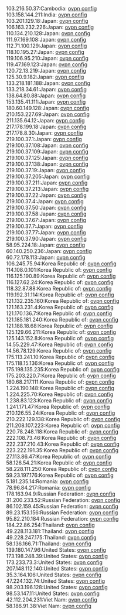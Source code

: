 103.216.50.37:Cambodia: [ovpn config](vpn/103_216_50_37.ovpn)  
103.158.144.211:India: [ovpn config](vpn/103_158_144_211.ovpn)  
103.201.129.18:Japan: [ovpn config](vpn/103_201_129_18.ovpn)  
106.163.232.226:Japan: [ovpn config](vpn/106_163_232_226.ovpn)  
110.134.210.128:Japan: [ovpn config](vpn/110_134_210_128.ovpn)  
111.97.169.108:Japan: [ovpn config](vpn/111_97_169_108.ovpn)  
112.71.100.129:Japan: [ovpn config](vpn/112_71_100_129.ovpn)  
118.10.195.27:Japan: [ovpn config](vpn/118_10_195_27.ovpn)  
119.106.95.210:Japan: [ovpn config](vpn/119_106_95_210.ovpn)  
119.47.169.123:Japan: [ovpn config](vpn/119_47_169_123.ovpn)  
120.72.13.219:Japan: [ovpn config](vpn/120_72_13_219.ovpn)  
125.30.9.182:Japan: [ovpn config](vpn/125_30_9_182.ovpn)  
133.218.181.188:Japan: [ovpn config](vpn/133_218_181_188.ovpn)  
133.218.34.61:Japan: [ovpn config](vpn/133_218_34_61.ovpn)  
138.64.80.88:Japan: [ovpn config](vpn/138_64_80_88.ovpn)  
153.135.41.111:Japan: [ovpn config](vpn/153_135_41_111.ovpn)  
180.60.149.128:Japan: [ovpn config](vpn/180_60_149_128.ovpn)  
210.153.227.69:Japan: [ovpn config](vpn/210_153_227_69.ovpn)  
211.135.64.12:Japan: [ovpn config](vpn/211_135_64_12.ovpn)  
217.178.199.18:Japan: [ovpn config](vpn/217_178_199_18.ovpn)  
217.178.8.30:Japan: [ovpn config](vpn/217_178_8_30.ovpn)  
219.100.37.1:Japan: [ovpn config](vpn/219_100_37_1.ovpn)  
219.100.37.108:Japan: [ovpn config](vpn/219_100_37_108.ovpn)  
219.100.37.109:Japan: [ovpn config](vpn/219_100_37_109.ovpn)  
219.100.37.125:Japan: [ovpn config](vpn/219_100_37_125.ovpn)  
219.100.37.138:Japan: [ovpn config](vpn/219_100_37_138.ovpn)  
219.100.37.19:Japan: [ovpn config](vpn/219_100_37_19.ovpn)  
219.100.37.205:Japan: [ovpn config](vpn/219_100_37_205.ovpn)  
219.100.37.211:Japan: [ovpn config](vpn/219_100_37_211.ovpn)  
219.100.37.213:Japan: [ovpn config](vpn/219_100_37_213.ovpn)  
219.100.37.22:Japan: [ovpn config](vpn/219_100_37_22.ovpn)  
219.100.37.4:Japan: [ovpn config](vpn/219_100_37_4.ovpn)  
219.100.37.50:Japan: [ovpn config](vpn/219_100_37_50.ovpn)  
219.100.37.58:Japan: [ovpn config](vpn/219_100_37_58.ovpn)  
219.100.37.67:Japan: [ovpn config](vpn/219_100_37_67.ovpn)  
219.100.37.7:Japan: [ovpn config](vpn/219_100_37_7.ovpn)  
219.100.37.77:Japan: [ovpn config](vpn/219_100_37_77.ovpn)  
219.100.37.90:Japan: [ovpn config](vpn/219_100_37_90.ovpn)  
58.95.224.18:Japan: [ovpn config](vpn/58_95_224_18.ovpn)  
60.140.250.236:Japan: [ovpn config](vpn/60_140_250_236.ovpn)  
60.72.178.113:Japan: [ovpn config](vpn/60_72_178_113.ovpn)  
106.245.75.94:Korea Republic of: [ovpn config](vpn/106_245_75_94.ovpn)  
114.108.0.101:Korea Republic of: [ovpn config](vpn/114_108_0_101.ovpn)  
116.125.190.89:Korea Republic of: [ovpn config](vpn/116_125_190_89.ovpn)  
116.127.62.24:Korea Republic of: [ovpn config](vpn/116_127_62_24.ovpn)  
118.32.87.88:Korea Republic of: [ovpn config](vpn/118_32_87_88.ovpn)  
119.192.31.114:Korea Republic of: [ovpn config](vpn/119_192_31_114.ovpn)  
121.132.235.160:Korea Republic of: [ovpn config](vpn/121_132_235_160.ovpn)  
121.163.231.4:Korea Republic of: [ovpn config](vpn/121_163_231_4.ovpn)  
121.170.136.7:Korea Republic of: [ovpn config](vpn/121_170_136_7.ovpn)  
121.185.181.240:Korea Republic of: [ovpn config](vpn/121_185_181_240.ovpn)  
121.188.18.68:Korea Republic of: [ovpn config](vpn/121_188_18_68.ovpn)  
125.129.66.211:Korea Republic of: [ovpn config](vpn/125_129_66_211.ovpn)  
125.143.152.8:Korea Republic of: [ovpn config](vpn/125_143_152_8.ovpn)  
14.55.229.47:Korea Republic of: [ovpn config](vpn/14_55_229_47.ovpn)  
14.56.78.129:Korea Republic of: [ovpn config](vpn/14_56_78_129.ovpn)  
175.113.241.10:Korea Republic of: [ovpn config](vpn/175_113_241_10.ovpn)  
175.118.15.136:Korea Republic of: [ovpn config](vpn/175_118_15_136.ovpn)  
175.198.135.235:Korea Republic of: [ovpn config](vpn/175_198_135_235.ovpn)  
175.203.220.7:Korea Republic of: [ovpn config](vpn/175_203_220_7.ovpn)  
180.68.217.111:Korea Republic of: [ovpn config](vpn/180_68_217_111.ovpn)  
1.224.190.148:Korea Republic of: [ovpn config](vpn/1_224_190_148.ovpn)  
1.224.225.70:Korea Republic of: [ovpn config](vpn/1_224_225_70.ovpn)  
1.238.83.123:Korea Republic of: [ovpn config](vpn/1_238_83_123.ovpn)  
1.241.171.47:Korea Republic of: [ovpn config](vpn/1_241_171_47.ovpn)  
210.126.55.24:Korea Republic of: [ovpn config](vpn/210_126_55_24.ovpn)  
210.222.129.138:Korea Republic of: [ovpn config](vpn/210_222_129_138.ovpn)  
211.208.107.223:Korea Republic of: [ovpn config](vpn/211_208_107_223.ovpn)  
220.78.248.118:Korea Republic of: [ovpn config](vpn/220_78_248_118.ovpn)  
222.108.73.46:Korea Republic of: [ovpn config](vpn/222_108_73_46.ovpn)  
222.237.210.43:Korea Republic of: [ovpn config](vpn/222_237_210_43.ovpn)  
223.222.191.35:Korea Republic of: [ovpn config](vpn/223_222_191_35.ovpn)  
27.113.86.47:Korea Republic of: [ovpn config](vpn/27_113_86_47.ovpn)  
58.126.54.21:Korea Republic of: [ovpn config](vpn/58_126_54_21.ovpn)  
58.228.111.250:Korea Republic of: [ovpn config](vpn/58_228_111_250.ovpn)  
59.23.197.176:Korea Republic of: [ovpn config](vpn/59_23_197_176.ovpn)  
5.181.235.14:Romania: [ovpn config](vpn/5_181_235_14.ovpn)  
78.96.84.217:Romania: [ovpn config](vpn/78_96_84_217.ovpn)  
178.163.94.9:Russian Federation: [ovpn config](vpn/178_163_94_9.ovpn)  
31.200.233.52:Russian Federation: [ovpn config](vpn/31_200_233_52.ovpn)  
86.102.159.45:Russian Federation: [ovpn config](vpn/86_102_159_45.ovpn)  
89.23.153.156:Russian Federation: [ovpn config](vpn/89_23_153_156.ovpn)  
95.82.210.184:Russian Federation: [ovpn config](vpn/95_82_210_184.ovpn)  
184.22.86.254:Thailand: [ovpn config](vpn/184_22_86_254.ovpn)  
49.228.113.181:Thailand: [ovpn config](vpn/49_228_113_181.ovpn)  
49.228.247.175:Thailand: [ovpn config](vpn/49_228_247_175.ovpn)  
58.136.166.71:Thailand: [ovpn config](vpn/58_136_166_71.ovpn)  
139.180.147.96:United States: [ovpn config](vpn/139_180_147_96.ovpn)  
173.198.248.39:United States: [ovpn config](vpn/173_198_248_39.ovpn)  
173.233.73.3:United States: [ovpn config](vpn/173_233_73_3.ovpn)  
207.148.112.140:United States: [ovpn config](vpn/207_148_112_140.ovpn)  
35.3.164.106:United States: [ovpn config](vpn/35_3_164_106.ovpn)  
47.224.132.74:United States: [ovpn config](vpn/47_224_132_74.ovpn)  
98.203.196.128:United States: [ovpn config](vpn/98_203_196_128.ovpn)  
98.53.147.11:United States: [ovpn config](vpn/98_53_147_11.ovpn)  
42.112.204.231:Viet Nam: [ovpn config](vpn/42_112_204_231.ovpn)  
58.186.91.38:Viet Nam: [ovpn config](vpn/58_186_91_38.ovpn)  
